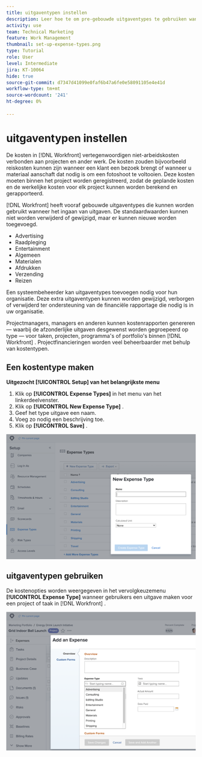 ```yaml
---
title: uitgaventypen instellen
description: Leer hoe te om pre-gebouwde uitgaventypes te gebruiken wanneer het ingaan van uitgaven, en hoe te om nieuwe uitgaventypes tot stand te brengen.
activity: use
team: Technical Marketing
feature: Work Management
thumbnail: set-up-expense-types.png
type: Tutorial
role: User
level: Intermediate
jira: KT-10064
hide: true
source-git-commit: d7347d41099e0faf6b47a6fe0e58091105e4e41d
workflow-type: tm+mt
source-wordcount: '241'
ht-degree: 0%

---
```


# uitgaventypen instellen

De kosten in [!DNL Workfront] vertegenwoordigen niet-arbeidskosten verbonden aan projecten en ander werk. De kosten zouden bijvoorbeeld reiskosten kunnen zijn wanneer een klant een bezoek brengt of wanneer u materiaal aanschaft dat nodig is om een fotoshoot te voltooien. Deze kosten moeten binnen het project worden geregistreerd, zodat de geplande kosten en de werkelijke kosten voor elk project kunnen worden berekend en gerapporteerd.

[!DNL Workfront] heeft vooraf gebouwde uitgaventypes die kunnen worden gebruikt wanneer het ingaan van uitgaven. De standaardwaarden kunnen niet worden verwijderd of gewijzigd, maar er kunnen nieuwe worden toegevoegd.

* Advertising
* Raadpleging
* Entertainment
* Algemeen
* Materialen
* Afdrukken
* Verzending
* Reizen

Een systeembeheerder kan uitgaventypes toevoegen nodig voor hun organisatie. Deze extra uitgaventypen kunnen worden gewijzigd, verborgen of verwijderd ter ondersteuning van de financiële rapportage die nodig is in uw organisatie.

Projectmanagers, managers en anderen kunnen kostenrapporten genereren — waarbij de afzonderlijke uitgaven desgewenst worden gegroepeerd op type — voor taken, projecten, programma&#39;s of portfolio&#39;s binnen [!DNL Workfront] . Projectfinancieringen worden veel beheerbaarder met behulp van kostentypen.

## Een kostentype maken

**Uitgezocht [!UICONTROL Setup] van het belangrijkste menu**

1. Klik op **[!UICONTROL Expense Types]** in het menu van het linkerdeelvenster.
1. Klik op **[!UICONTROL New Expense Type]** .
1. Geef het type uitgave een naam.
1. Voeg zo nodig een beschrijving toe.
1. Klik op **[!UICONTROL Save]** .

![ Een beeld van het creëren van een nieuw [!UICONTROL Expense Type]](assets/setting-up-finances-6.png)

## uitgaventypen gebruiken

De kostenopties worden weergegeven in het vervolgkeuzemenu **[!UICONTROL Expense Type]** wanneer gebruikers een uitgave maken voor een project of taak in [!DNL Workfront] .

![ een beeld van het toevoegen van een nieuwe uitgave ](assets/setting-up-finances-7.png)
